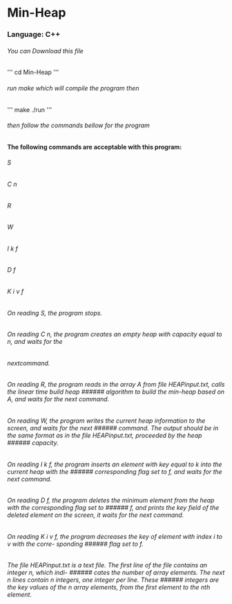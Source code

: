# Min-Heap
### Language: C++
###### You can Download this file 
'''
	cd Min-Heap
'''
###### run make which will compile the program then 
'''
	make
	./run
'''
###### then follow the commands bellow for the program
#### The following commands are acceptable with this program:

###### S 
###### C n 
###### R 
###### W 
###### I k f
###### D f 
###### K i v f
###### On reading S, the program stops.
###### On reading C n, the program creates an empty heap with capacity equal to n, and waits for the 
###### nextcommand.
###### On reading R, the program reads in the array A from file HEAPinput.txt, calls the linear time build heap ###### algorithm to build the min-heap based on A, and waits for the next command.
###### On reading W, the program writes the current heap information to the screen, and waits for the next ###### command. The output should be in the same format as in the file HEAPinput.txt, proceeded by the heap ###### capacity.
###### On reading I k f, the program inserts an element with key equal to k into the current heap with the ###### corresponding flag set to f, and waits for the next command.
###### On reading D f, the program deletes the minimum element from the heap with the corresponding flag set to ###### f, and prints the key field of the deleted element on the screen, it waits for the next command.
###### On reading K i v f, the program decreases the key of element with index i to v with the corre- sponding ###### flag set to f.
###### The file HEAPinput.txt is a text file. The first line of the file contains an integer n, which indi- ###### cates the number of array elements. The next n lines contain n integers, one integer per line. These ###### integers are the key values of the n array elements, from the first element to the nth element.